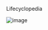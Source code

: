 Lifecyclopedia



![image](https://github.com/foryoudrizzle14/Cyclopedia/assets/115998794/a2a36fa5-7520-4bad-a317-ae518e02431f)
